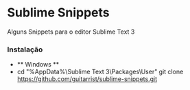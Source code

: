 # Sublime Snippets

Alguns Snippets para o editor Sublime Text 3

### Instalação

* ** Windows **
* cd "%AppData%\Sublime Text 3\Packages\User" git clone https://github.com/guitarrist/sublime-snippets.git